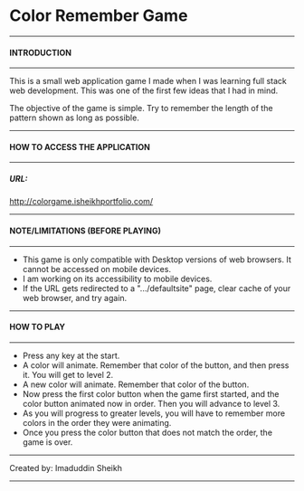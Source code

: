 # Color Remember Game
************************************************************
#### INTRODUCTION
************************************************************

This is a small web application game I made when I was
learning full stack web development. This was one of the
first few ideas that I had in mind.

The objective of the game is simple. Try to remember the
length of the pattern shown as long as possible.

**********************************************************
#### HOW TO ACCESS THE APPLICATION
**********************************************************

##### URL: 
http://colorgame.isheikhportfolio.com/

************************************************************
#### NOTE/LIMITATIONS (BEFORE PLAYING)
************************************************************

- This game is only compatible with Desktop versions of web
browsers. It cannot be accessed on mobile devices.
- I am working on its accessibility to mobile devices.
- If the URL gets redirected to a ".../defaultsite" page,
clear cache of your web browser, and try again.

************************************************************
#### HOW TO PLAY
************************************************************

- Press any key at the start.
- A color will animate. Remember that color of the button,
and then press it. You will get to level 2.
- A new color will animate. Remember that color of the
button.
- Now press the first color button when the game first 
started, and the color button animated now in order. Then
you will advance to level 3.
-  As you will progress to greater levels, you will have
to remember more colors in the order they were animating.
- Once you press the color button that does not match the
order, the game is over.

************************************************************
Created by: Imaduddin Sheikh
************************************************************
